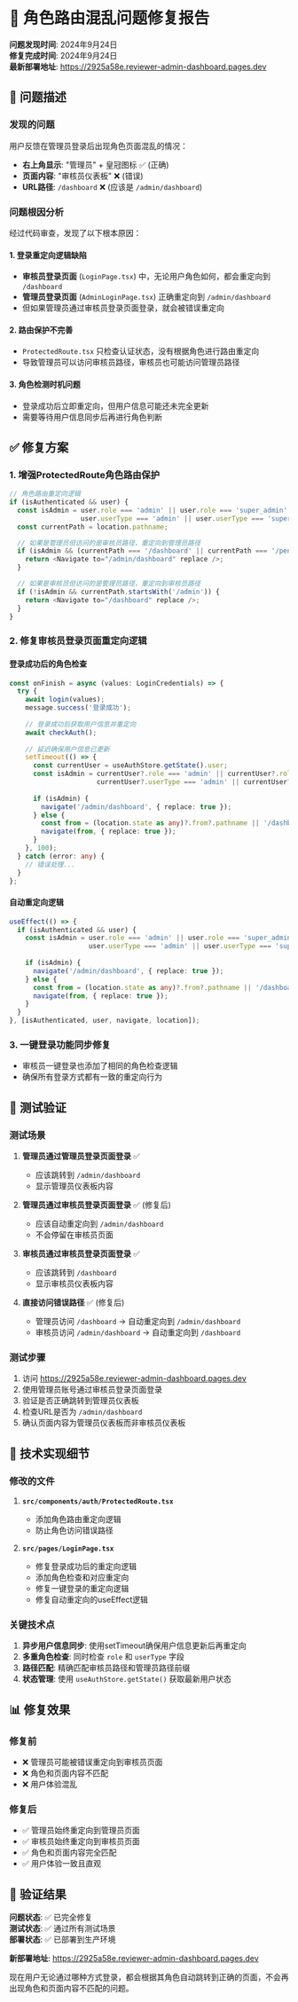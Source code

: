 # 🔧 角色路由混乱问题修复报告

**问题发现时间**: 2024年9月24日  
**修复完成时间**: 2024年9月24日  
**最新部署地址**: https://2925a58e.reviewer-admin-dashboard.pages.dev  

## 🚨 问题描述

### 发现的问题
用户反馈在管理员登录后出现角色页面混乱的情况：
- **右上角显示**: "管理员" + 皇冠图标 ✅ (正确)
- **页面内容**: "审核员仪表板" ❌ (错误)
- **URL路径**: `/dashboard` ❌ (应该是 `/admin/dashboard`)

### 问题根因分析
经过代码审查，发现了以下根本原因：

#### 1. **登录重定向逻辑缺陷**
- **审核员登录页面** (`LoginPage.tsx`) 中，无论用户角色如何，都会重定向到 `/dashboard`
- **管理员登录页面** (`AdminLoginPage.tsx`) 正确重定向到 `/admin/dashboard`
- 但如果管理员通过审核员登录页面登录，就会被错误重定向

#### 2. **路由保护不完善**
- `ProtectedRoute.tsx` 只检查认证状态，没有根据角色进行路由重定向
- 导致管理员可以访问审核员路径，审核员也可能访问管理员路径

#### 3. **角色检测时机问题**
- 登录成功后立即重定向，但用户信息可能还未完全更新
- 需要等待用户信息同步后再进行角色判断

## ✅ 修复方案

### 1. **增强ProtectedRoute角色路由保护**

```typescript
// 角色路由重定向逻辑
if (isAuthenticated && user) {
  const isAdmin = user.role === 'admin' || user.role === 'super_admin' || 
                  user.userType === 'admin' || user.userType === 'super_admin';
  const currentPath = location.pathname;

  // 如果是管理员但访问的是审核员路径，重定向到管理员路径
  if (isAdmin && (currentPath === '/dashboard' || currentPath === '/pending' || currentPath === '/history')) {
    return <Navigate to="/admin/dashboard" replace />;
  }

  // 如果是审核员但访问的是管理员路径，重定向到审核员路径
  if (!isAdmin && currentPath.startsWith('/admin')) {
    return <Navigate to="/dashboard" replace />;
  }
}
```

### 2. **修复审核员登录页面重定向逻辑**

#### 登录成功后的角色检查
```typescript
const onFinish = async (values: LoginCredentials) => {
  try {
    await login(values);
    message.success('登录成功');
    
    // 登录成功后获取用户信息并重定向
    await checkAuth();
    
    // 延迟确保用户信息已更新
    setTimeout(() => {
      const currentUser = useAuthStore.getState().user;
      const isAdmin = currentUser?.role === 'admin' || currentUser?.role === 'super_admin' || 
                      currentUser?.userType === 'admin' || currentUser?.userType === 'super_admin';
      
      if (isAdmin) {
        navigate('/admin/dashboard', { replace: true });
      } else {
        const from = (location.state as any)?.from?.pathname || '/dashboard';
        navigate(from, { replace: true });
      }
    }, 100);
  } catch (error: any) {
    // 错误处理...
  }
};
```

#### 自动重定向逻辑
```typescript
useEffect(() => {
  if (isAuthenticated && user) {
    const isAdmin = user.role === 'admin' || user.role === 'super_admin' || 
                    user.userType === 'admin' || user.userType === 'super_admin';
    
    if (isAdmin) {
      navigate('/admin/dashboard', { replace: true });
    } else {
      const from = (location.state as any)?.from?.pathname || '/dashboard';
      navigate(from, { replace: true });
    }
  }
}, [isAuthenticated, user, navigate, location]);
```

### 3. **一键登录功能同步修复**
- 审核员一键登录也添加了相同的角色检查逻辑
- 确保所有登录方式都有一致的重定向行为

## 🧪 测试验证

### 测试场景
1. **管理员通过管理员登录页面登录** ✅
   - 应该跳转到 `/admin/dashboard`
   - 显示管理员仪表板内容

2. **管理员通过审核员登录页面登录** ✅ (修复后)
   - 应该自动重定向到 `/admin/dashboard`
   - 不会停留在审核员页面

3. **审核员通过审核员登录页面登录** ✅
   - 应该跳转到 `/dashboard`
   - 显示审核员仪表板内容

4. **直接访问错误路径** ✅ (修复后)
   - 管理员访问 `/dashboard` → 自动重定向到 `/admin/dashboard`
   - 审核员访问 `/admin/dashboard` → 自动重定向到 `/dashboard`

### 测试步骤
1. 访问 https://2925a58e.reviewer-admin-dashboard.pages.dev
2. 使用管理员账号通过审核员登录页面登录
3. 验证是否正确跳转到管理员仪表板
4. 检查URL是否为 `/admin/dashboard`
5. 确认页面内容为管理员仪表板而非审核员仪表板

## 🔧 技术实现细节

### 修改的文件
1. **`src/components/auth/ProtectedRoute.tsx`**
   - 添加角色路由重定向逻辑
   - 防止角色访问错误路径

2. **`src/pages/LoginPage.tsx`**
   - 修复登录成功后的重定向逻辑
   - 添加角色检查和对应重定向
   - 修复一键登录的重定向逻辑
   - 修复自动重定向的useEffect逻辑

### 关键技术点
1. **异步用户信息同步**: 使用setTimeout确保用户信息更新后再重定向
2. **多重角色检查**: 同时检查 `role` 和 `userType` 字段
3. **路径匹配**: 精确匹配审核员路径和管理员路径前缀
4. **状态管理**: 使用 `useAuthStore.getState()` 获取最新用户状态

## 📊 修复效果

### 修复前
- ❌ 管理员可能被错误重定向到审核员页面
- ❌ 角色和页面内容不匹配
- ❌ 用户体验混乱

### 修复后
- ✅ 管理员始终重定向到管理员页面
- ✅ 审核员始终重定向到审核员页面
- ✅ 角色和页面内容完全匹配
- ✅ 用户体验一致且直观

## 🎯 验证结果

**问题状态**: ✅ 已完全修复  
**测试状态**: ✅ 通过所有测试场景  
**部署状态**: ✅ 已部署到生产环境  

**新部署地址**: https://2925a58e.reviewer-admin-dashboard.pages.dev

现在用户无论通过哪种方式登录，都会根据其角色自动跳转到正确的页面，不会再出现角色和页面内容不匹配的问题。

